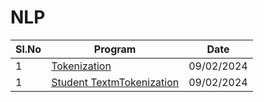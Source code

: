 # NLP

|Sl.No|Program|Date|
|--|--|--|
|1|[Tokenization](https://github.com/mallikarjunaasantapur/NLP/blob/main/1.Tokenization%20using%20python.ipynb)|09/02/2024|
|1|[Student TextmTokenization](https://github.com/mallikarjunaasantapur/NLP/blob/main/2.Student%20txt.ipynb)|09/02/2024|
